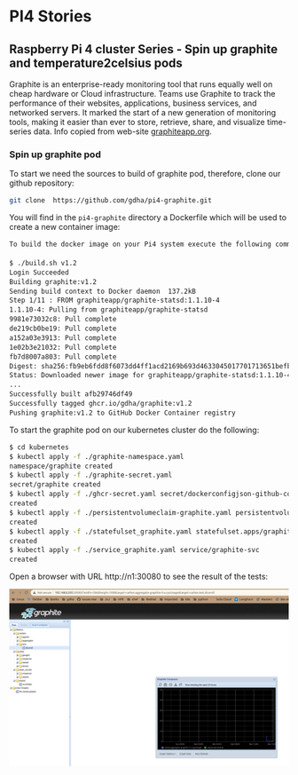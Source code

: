 # PI4 Stories

## Raspberry Pi 4 cluster Series - Spin up graphite and temperature2celsius pods

Graphite is an enterprise-ready monitoring tool that runs equally well on cheap hardware or Cloud infrastructure. Teams use Graphite to track the performance of their websites, applications, business services, and networked servers. It marked the start of a new generation of monitoring tools, making it easier than ever to store, retrieve, share, and visualize time-series data. Info copied from web-site [graphiteapp.org](https://graphiteapp.org/).

### Spin up graphite pod

To start we need the sources to build of graphite pod, therefore, clone our github repository:

```bash
git clone  https://github.com/gdha/pi4-graphite.git
```

You will find in the `pi4-graphite` directory a Dockerfile which will be used to create a new container image:

```bash
To build the docker image on your Pi4 system execute the following command:

$ ./build.sh v1.2
Login Succeeded
Building graphite:v1.2
Sending build context to Docker daemon  137.2kB
Step 1/11 : FROM graphiteapp/graphite-statsd:1.1.10-4
1.1.10-4: Pulling from graphiteapp/graphite-statsd
9981e73032c8: Pull complete 
de219cb0be19: Pull complete 
a152a03e3913: Pull complete 
1e02b3e21032: Pull complete 
fb7d8007a803: Pull complete 
Digest: sha256:fb9eb6fdd8f6073dd4ff1acd2169b693d4633045017701713651befbc62fe9f5
Status: Downloaded newer image for graphiteapp/graphite-statsd:1.1.10-4
...
Successfully built afb29746df49
Successfully tagged ghcr.io/gdha/graphite:v1.2
Pushing graphite:v1.2 to GitHub Docker Container registry
```

To start the graphite pod on our kubernetes cluster do the following:

```bash
$ cd kubernetes
$ kubectl apply -f ./graphite-namespace.yaml 
namespace/graphite created
$ kubectl apply -f ./graphite-secret.yaml 
secret/graphite created
$ kubectl apply -f ./ghcr-secret.yaml secret/dockerconfigjson-github-com 
created
$ kubectl apply -f ./persistentvolumeclaim-graphite.yaml persistentvolumeclaim/graphite 
created
$ kubectl apply -f ./statefulset_graphite.yaml statefulset.apps/graphite 
created
$ kubectl apply -f ./service_graphite.yaml service/graphite-svc 
created
```

Open a browser with URL http://n1:30080 to see the result of the tests:

![](img/graphite-diceroll.png)


